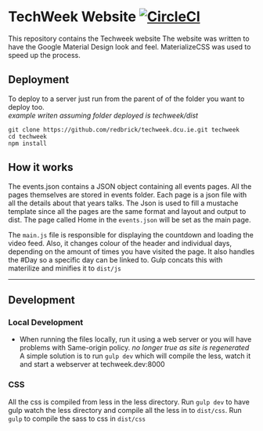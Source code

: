 # TechWeek Website [![CircleCI](https://circleci.com/gh/redbrick/techweek.dcu.ie/tree/master.svg?style=svg)](https://circleci.com/gh/redbrick/techweek.dcu.ie/tree/master)
This repository contains the Techweek website
The website was written to have the Google Material Design look and feel. MaterializeCSS was used to speed up the process.  

## Deployment

To deploy to a server just run from the parent of of the folder you want to deploy too.  
_example writen assuming folder deployed is techweek/dist_
```
git clone https://github.com/redbrick/techweek.dcu.ie.git techweek
cd techweek
npm install

```

## How it works

The events.json contains a JSON object containing all events pages.
All the pages themselves are stored in events folder. Each page is a json file with all the details about that years talks.
The Json is used to fill a mustache template since all the pages are the same format and layout and output to dist. The page called Home in the `events.json` will be set as the main page.


The `main.js` file is responsible for displaying the countdown and loading the video feed. Also, it changes colour of the header and individual days, depending on the amount of times you have visited the page. It also handles the #Day so a specific day can be linked to.
Gulp concats this with materilize and minifies it to `dist/js`

---

## Development

### Local Development
* When running the files locally, run it using a web server or you will have problems with Same-origin policy. _no longer true as site is regenerated_
A simple solution is to run `gulp dev` which will compile the less, watch it and start a webserver at techweek.dev:8000

### CSS
All the css is compiled from less in the less directory.
Run `gulp dev` to have gulp watch the less directory and compile all the less in to `dist/css`.
Run `gulp` to compile the sass to css in `dist/css`
